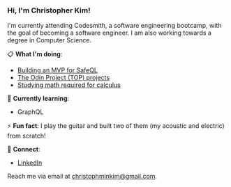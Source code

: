 <h3>Hi, I'm Christopher Kim!</h3>
  
I'm currently attending Codesmith, a software engineering bootcamp, with the goal of becoming a software engineer. I am also working towards a degree in Computer Science.

📋 **What I'm doing**:

- [Building an MVP for SafeQL](https://github.com/oslabs-beta/SafeQL)
- [The Odin Project (TOP) projects](https://github.com/christophminkim/the-odin-project)
- [Studying math required for calculus](https://github.com/christophminkim/cs-degree-notes/blob/main/prerequisites/algebra.md)

🌱 **Currently learning**:

- GraphQL

⚡ **Fun fact**: I play the guitar and built two of them (my acoustic and electric) from scratch!

🤝 **Connect**:

- [LinkedIn](https://www.linkedin.com/in/chris-m-kim/)

Reach me via email at <a href="mailto:christophminkim@gmail.com">christophminkim@gmail.com</a>.
